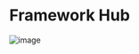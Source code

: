 # Framework Hub
![image](https://github.com/JamesCJ60/Framework-Hub/assets/20888782/43cb2a3a-f35c-4b51-88b7-49c2714cf0e9)

